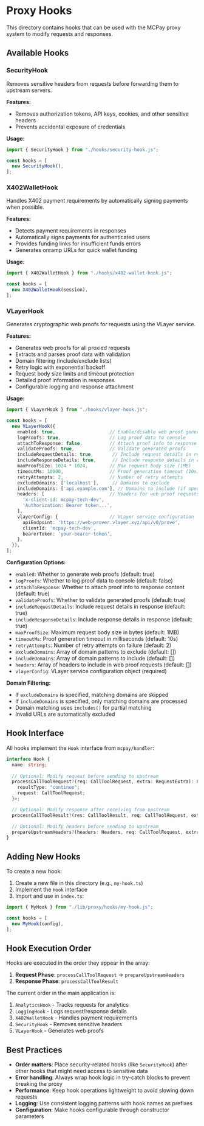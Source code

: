 # Proxy Hooks

This directory contains hooks that can be used with the MCPay proxy system to modify requests and responses.

## Available Hooks

### SecurityHook
Removes sensitive headers from requests before forwarding them to upstream servers.

**Features:**
- Removes authorization tokens, API keys, cookies, and other sensitive headers
- Prevents accidental exposure of credentials

**Usage:**
```typescript
import { SecurityHook } from "./hooks/security-hook.js";

const hooks = [
  new SecurityHook(),
];
```

### X402WalletHook
Handles X402 payment requirements by automatically signing payments when possible.

**Features:**
- Detects payment requirements in responses
- Automatically signs payments for authenticated users
- Provides funding links for insufficient funds errors
- Generates onramp URLs for quick wallet funding

**Usage:**
```typescript
import { X402WalletHook } from "./hooks/x402-wallet-hook.js";

const hooks = [
  new X402WalletHook(session),
];
```

### VLayerHook
Generates cryptographic web proofs for requests using the VLayer service.

**Features:**
- Generates web proofs for all proxied requests
- Extracts and parses proof data with validation
- Domain filtering (include/exclude lists)
- Retry logic with exponential backoff
- Request body size limits and timeout protection
- Detailed proof information in responses
- Configurable logging and response attachment

**Usage:**
```typescript
import { VLayerHook } from "./hooks/vlayer-hook.js";

const hooks = [
  new VLayerHook({
    enabled: true,                    // Enable/disable web proof generation
    logProofs: true,                  // Log proof data to console
    attachToResponse: false,          // Attach proof info to response content
    validateProofs: true,             // Validate generated proofs
    includeRequestDetails: true,       // Include request details in response
    includeResponseDetails: true,      // Include response details in response
    maxProofSize: 1024 * 1024,        // Max request body size (1MB)
    timeoutMs: 10000,                 // Proof generation timeout (10s)
    retryAttempts: 2,                 // Number of retry attempts
    excludeDomains: ['localhost'],     // Domains to exclude
    includeDomains: ['api.example.com'], // Domains to include (if specified)
    headers: [                        // Headers for web proof requests
      'x-client-id: mcpay-tech-dev',
      'Authorization: Bearer token...',
    ],
    vlayerConfig: {                   // VLayer service configuration
      apiEndpoint: 'https://web-prover.vlayer.xyz/api/v0/prove',
      clientId: 'mcpay-tech-dev',
      bearerToken: 'your-bearer-token',
    },
  }),
];
```

**Configuration Options:**
- `enabled`: Whether to generate web proofs (default: true)
- `logProofs`: Whether to log proof data to console (default: false)
- `attachToResponse`: Whether to attach proof info to response content (default: true)
- `validateProofs`: Whether to validate generated proofs (default: true)
- `includeRequestDetails`: Include request details in response (default: true)
- `includeResponseDetails`: Include response details in response (default: true)
- `maxProofSize`: Maximum request body size in bytes (default: 1MB)
- `timeoutMs`: Proof generation timeout in milliseconds (default: 10s)
- `retryAttempts`: Number of retry attempts on failure (default: 2)
- `excludeDomains`: Array of domain patterns to exclude (default: [])
- `includeDomains`: Array of domain patterns to include (default: [])
- `headers`: Array of headers to include in web proof requests (default: [])
- `vlayerConfig`: VLayer service configuration object (required)

**Domain Filtering:**
- If `excludeDomains` is specified, matching domains are skipped
- If `includeDomains` is specified, only matching domains are processed
- Domain matching uses `includes()` for partial matching
- Invalid URLs are automatically excluded

## Hook Interface

All hooks implement the `Hook` interface from `mcpay/handler`:

```typescript
interface Hook {
  name: string;
  
  // Optional: Modify request before sending to upstream
  processCallToolRequest?(req: CallToolRequest, extra: RequestExtra): Promise<{
    resultType: "continue";
    request: CallToolRequest;
  }>;

  // Optional: Modify response after receiving from upstream
  processCallToolResult?(res: CallToolResult, req: CallToolRequest, extra: RequestExtra): Promise<ToolCallResponseHookResult>;

  // Optional: Modify headers before sending to upstream
  prepareUpstreamHeaders?(headers: Headers, req: CallToolRequest, extra: RequestExtra): Promise<void>;
}
```

## Adding New Hooks

To create a new hook:

1. Create a new file in this directory (e.g., `my-hook.ts`)
2. Implement the `Hook` interface
3. Import and use in `index.ts`:

```typescript
import { MyHook } from "./lib/proxy/hooks/my-hook.js";

const hooks = [
  new MyHook(config),
];
```

## Hook Execution Order

Hooks are executed in the order they appear in the array:

1. **Request Phase**: `processCallToolRequest` → `prepareUpstreamHeaders`
2. **Response Phase**: `processCallToolResult`

The current order in the main application is:
1. `AnalyticsHook` - Tracks requests for analytics
2. `LoggingHook` - Logs request/response details
3. `X402WalletHook` - Handles payment requirements
4. `SecurityHook` - Removes sensitive headers
5. `VLayerHook` - Generates web proofs

## Best Practices

- **Order matters**: Place security-related hooks (like `SecurityHook`) after other hooks that might need access to sensitive data
- **Error handling**: Always wrap hook logic in try-catch blocks to prevent breaking the proxy
- **Performance**: Keep hook operations lightweight to avoid slowing down requests
- **Logging**: Use consistent logging patterns with hook names as prefixes
- **Configuration**: Make hooks configurable through constructor parameters
